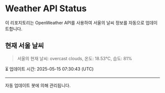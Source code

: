 
# Weather API Status

이 리포지토리는 OpenWeather API를 사용하여 서울의 날씨 정보를 자동으로 업데이트합니다.

## 현재 서울 날씨
> 서울의 현재 날씨: overcast clouds, 온도: 18.53°C, 습도: 81%

⏳ 업데이트 시간: 2025-05-15 07:30:43 (UTC)

---
자동 업데이트 봇에 의해 관리됩니다.
